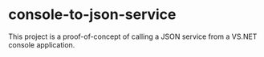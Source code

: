 # console-to-json-service

This project is a proof-of-concept of calling a JSON service from a VS.NET console application.
